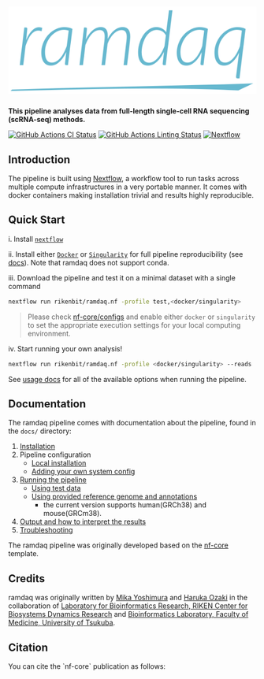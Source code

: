 # ![ramdaq](docs/images/ramdaq_logo.svg)

**This pipeline analyses data from full-length single-cell RNA sequencing (scRNA-seq) methods.**

[![GitHub Actions CI Status](https://github.com/rikenbit/ramdaq.nf/workflows/nf-core%20CI/badge.svg)](https://github.com/rikenbit/ramdaq.nf/actions)
[![GitHub Actions Linting Status](https://github.com/rikenbit/ramdaq.nf/workflows/nf-core%20linting/badge.svg)](https://github.com/rikenbit/ramdaq.nf/actions)
[![Nextflow](https://img.shields.io/badge/nextflow-%E2%89%A519.10.0-brightgreen.svg)](https://www.nextflow.io/)

<!-- [![Docker](https://img.shields.io/docker/automated/nfcore/ramdaq.svg)](https://hub.docker.com/r/myoshimura080822/ramdaq) -->

## Introduction

The pipeline is built using [Nextflow](https://www.nextflow.io), a workflow tool to run tasks across multiple compute infrastructures in a very portable manner. It comes with docker containers making installation trivial and results highly reproducible.

## Quick Start

i. Install [`nextflow`](https://nf-co.re/usage/installation)

ii. Install either [`Docker`](https://docs.docker.com/engine/installation/) or [`Singularity`](https://www.sylabs.io/guides/3.0/user-guide/) for full pipeline reproducibility (see [docs](https://nf-co.re/usage/configuration#basic-configuration-profiles)). Note that ramdaq does not support conda.

iii. Download the pipeline and test it on a minimal dataset with a single command

```bash
nextflow run rikenbit/ramdaq.nf -profile test,<docker/singularity>
```

> Please check [nf-core/configs](https://github.com/nf-core/configs#documentation) and enable either `docker` or `singularity` to set the appropriate execution settings for your local computing environment.

iv. Start running your own analysis!

<!-- TODO: Update the default command above used to run the pipeline -->

```bash
nextflow run rikenbit/ramdaq.nf -profile <docker/singularity> --reads '*_R{1,2}.fastq.gz' --genome GRCh37 --local_annot_dir <The directory path where the regerence genome and annotations are placed>
```

See [usage docs](docs/usage.md) for all of the available options when running the pipeline.

## Documentation

The ramdaq pipeline comes with documentation about the pipeline, found in the `docs/` directory:

1. [Installation](https://nf-co.re/usage/installation)
2. Pipeline configuration
    * [Local installation](https://nf-co.re/usage/local_installation)
    * [Adding your own system config](https://nf-co.re/usage/adding_own_config)
3. [Running the pipeline](docs/usage.md)
    * [Using test data](docs/test_data.md)
    * [Using provided reference genome and annotations](docs/local_annotation.md)
        - the current version supports human(GRCh38) and mouse(GRCm38).
4. [Output and how to interpret the results](docs/output.md)
5. [Troubleshooting](https://nf-co.re/usage/troubleshooting)

The ramdaq pipeline was originally developed based on the [nf-core](https://nf-co.re/) template.

<!-- TODO: Add a brief overview of what the pipeline does and how it works -->

## Credits

ramdaq was originally written by [Mika Yoshimura](https://github.com/myoshimura080822) and [Haruka Ozaki](https://github.com/yuifu) in the collaboration of [Laboratory for Bioinformatics Research, RIKEN Center for Biosystems Dynamics Research](https://bit.riken.jp/) and [Bioinformatics Laboratory, Faculty of Medicine, University of Tsukuba](https://sites.google.com/view/ozakilab).

## Citation

<!-- TODO: Add citation for pipeline after first release. Uncomment lines below and update Zenodo doi. -->
<!-- If you use  ramdaq for your analysis, please cite it using the following doi: [10.5281/zenodo.XXXXXX](https://doi.org/10.5281/zenodo.XXXXXX) -->You can cite the `nf-core` publication as follows:

